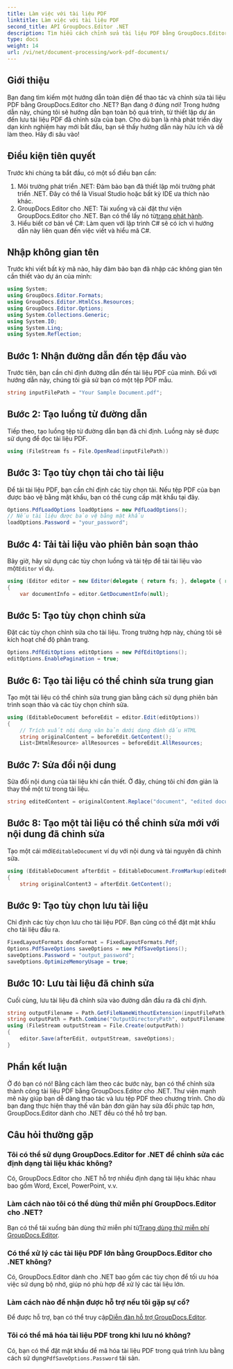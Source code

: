 ```yaml
---
title: Làm việc với tài liệu PDF
linktitle: Làm việc với tài liệu PDF
second_title: API GroupDocs.Editor .NET
description: Tìm hiểu cách chỉnh sửa tài liệu PDF bằng GroupDocs.Editor cho .NET với hướng dẫn này. Sửa đổi nội dung, xử lý các tệp lớn và lưu các chỉnh sửa của bạn một cách an toàn.
type: docs
weight: 14
url: /vi/net/document-processing/work-pdf-documents/
---
```

## Giới thiệu
Bạn đang tìm kiếm một hướng dẫn toàn diện để thao tác và chỉnh sửa tài liệu PDF bằng GroupDocs.Editor cho .NET? Bạn đang ở đúng nơi! Trong hướng dẫn này, chúng tôi sẽ hướng dẫn bạn toàn bộ quá trình, từ thiết lập dự án đến lưu tài liệu PDF đã chỉnh sửa của bạn. Cho dù bạn là nhà phát triển dày dạn kinh nghiệm hay mới bắt đầu, bạn sẽ thấy hướng dẫn này hữu ích và dễ làm theo. Hãy đi sâu vào!
## Điều kiện tiên quyết
Trước khi chúng ta bắt đầu, có một số điều bạn cần:
1. Môi trường phát triển .NET: Đảm bảo bạn đã thiết lập môi trường phát triển .NET. Đây có thể là Visual Studio hoặc bất kỳ IDE ưa thích nào khác.
2. GroupDocs.Editor cho .NET: Tải xuống và cài đặt thư viện GroupDocs.Editor cho .NET. Bạn có thể lấy nó từ[trang phát hành](https://releases.groupdocs.com/editor/net/).
3. Hiểu biết cơ bản về C#: Làm quen với lập trình C# sẽ có ích vì hướng dẫn này liên quan đến việc viết và hiểu mã C#.
## Nhập không gian tên
Trước khi viết bất kỳ mã nào, hãy đảm bảo bạn đã nhập các không gian tên cần thiết vào dự án của mình:
```csharp
using System;
using GroupDocs.Editor.Formats;
using GroupDocs.Editor.HtmlCss.Resources;
using GroupDocs.Editor.Options;
using System.Collections.Generic;
using System.IO;
using System.Linq;
using System.Reflection;
```
## Bước 1: Nhận đường dẫn đến tệp đầu vào
Trước tiên, bạn cần chỉ định đường dẫn đến tài liệu PDF của mình. Đối với hướng dẫn này, chúng tôi giả sử bạn có một tệp PDF mẫu.
```csharp
string inputFilePath = "Your Sample Document.pdf";
```
## Bước 2: Tạo luồng từ đường dẫn
Tiếp theo, tạo luồng tệp từ đường dẫn bạn đã chỉ định. Luồng này sẽ được sử dụng để đọc tài liệu PDF.
```csharp
using (FileStream fs = File.OpenRead(inputFilePath))
```
## Bước 3: Tạo tùy chọn tải cho tài liệu
Để tải tài liệu PDF, bạn cần chỉ định các tùy chọn tải. Nếu tệp PDF của bạn được bảo vệ bằng mật khẩu, bạn có thể cung cấp mật khẩu tại đây.
```csharp
Options.PdfLoadOptions loadOptions = new PdfLoadOptions();
// Nếu tài liệu được bảo vệ bằng mật khẩu
loadOptions.Password = "your_password";
```
## Bước 4: Tải tài liệu vào phiên bản soạn thảo
Bây giờ, hãy sử dụng các tùy chọn luồng và tải tệp để tải tài liệu vào một`Editor` ví dụ.
```csharp
using (Editor editor = new Editor(delegate { return fs; }, delegate { return loadOptions; }))
{
    var documentInfo = editor.GetDocumentInfo(null);
```
## Bước 5: Tạo tùy chọn chỉnh sửa
Đặt các tùy chọn chỉnh sửa cho tài liệu. Trong trường hợp này, chúng tôi sẽ kích hoạt chế độ phân trang.
```csharp
Options.PdfEditOptions editOptions = new PdfEditOptions();
editOptions.EnablePagination = true;
```
## Bước 6: Tạo tài liệu có thể chỉnh sửa trung gian
Tạo một tài liệu có thể chỉnh sửa trung gian bằng cách sử dụng phiên bản trình soạn thảo và các tùy chọn chỉnh sửa.
```csharp
using (EditableDocument beforeEdit = editor.Edit(editOptions))
{
    // Trích xuất nội dung văn bản dưới dạng đánh dấu HTML
    string originalContent = beforeEdit.GetContent();
    List<IHtmlResource> allResources = beforeEdit.AllResources;
```
## Bước 7: Sửa đổi nội dung
Sửa đổi nội dung của tài liệu khi cần thiết. Ở đây, chúng tôi chỉ đơn giản là thay thế một từ trong tài liệu.
```csharp
string editedContent = originalContent.Replace("document", "edited document");
```
## Bước 8: Tạo một tài liệu có thể chỉnh sửa mới với nội dung đã chỉnh sửa
 Tạo một cái mới`EditableDocument` ví dụ với nội dung và tài nguyên đã chỉnh sửa.
```csharp
using (EditableDocument afterEdit = EditableDocument.FromMarkup(editedContent, allResources))
{
    string originalContent3 = afterEdit.GetContent();
```
## Bước 9: Tạo tùy chọn lưu tài liệu
Chỉ định các tùy chọn lưu cho tài liệu PDF. Bạn cũng có thể đặt mật khẩu cho tài liệu đầu ra.
```csharp
FixedLayoutFormats docmFormat = FixedLayoutFormats.Pdf;
Options.PdfSaveOptions saveOptions = new PdfSaveOptions();
saveOptions.Password = "output_password";
saveOptions.OptimizeMemoryUsage = true;
```
## Bước 10: Lưu tài liệu đã chỉnh sửa
Cuối cùng, lưu tài liệu đã chỉnh sửa vào đường dẫn đầu ra đã chỉ định.
```csharp
string outputFilename = Path.GetFileNameWithoutExtension(inputFilePath) + "." + docmFormat.Extension;
string outputPath = Path.Combine("OutputDirectoryPath", outputFilename);
using (FileStream outputStream = File.Create(outputPath))
{
    editor.Save(afterEdit, outputStream, saveOptions);
}
```

## Phần kết luận
Ở đó bạn có nó! Bằng cách làm theo các bước này, bạn có thể chỉnh sửa thành công tài liệu PDF bằng GroupDocs.Editor cho .NET. Thư viện mạnh mẽ này giúp bạn dễ dàng thao tác và lưu tệp PDF theo chương trình. Cho dù bạn đang thực hiện thay thế văn bản đơn giản hay sửa đổi phức tạp hơn, GroupDocs.Editor dành cho .NET đều có thể hỗ trợ bạn.
## Câu hỏi thường gặp
### Tôi có thể sử dụng GroupDocs.Editor for .NET để chỉnh sửa các định dạng tài liệu khác không?
Có, GroupDocs.Editor cho .NET hỗ trợ nhiều định dạng tài liệu khác nhau bao gồm Word, Excel, PowerPoint, v.v.
### Làm cách nào tôi có thể dùng thử miễn phí GroupDocs.Editor cho .NET?
 Bạn có thể tải xuống bản dùng thử miễn phí từ[Trang dùng thử miễn phí GroupDocs.Editor](https://releases.groupdocs.com/).
### Có thể xử lý các tài liệu PDF lớn bằng GroupDocs.Editor cho .NET không?
Có, GroupDocs.Editor dành cho .NET bao gồm các tùy chọn để tối ưu hóa việc sử dụng bộ nhớ, giúp nó phù hợp để xử lý các tài liệu lớn.
### Làm cách nào để nhận được hỗ trợ nếu tôi gặp sự cố?
 Để được hỗ trợ, bạn có thể truy cập[Diễn đàn hỗ trợ GroupDocs.Editor](https://forum.groupdocs.com/c/editor/20).
### Tôi có thể mã hóa tài liệu PDF trong khi lưu nó không?
Có, bạn có thể đặt mật khẩu để mã hóa tài liệu PDF trong quá trình lưu bằng cách sử dụng`PdfSaveOptions.Password` tài sản.